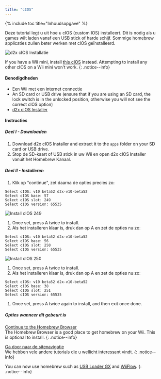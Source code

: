 ```yaml
---
title: "cIOS"
---
```


{% include toc title="Inhoudsopgave" %}

Deze tutorial legt u uit hoe u cIOS (custom IOS) installeert. Dit is nodig als u games wilt laden vanaf een USB stick of harde schijf. Sommige homebrew applicaties zullen beter werken met cIOS geïnstalleerd.

![d2x cIOS Installatie](/images/cIOS.png)

If you have a Wii mini, install [this cIOS](cios-mini) instead. Attempting to install any other cIOS on a Wii mini won't work.
{: .notice--info}

#### Benodigdheden

* Een Wii met een internet connectie
* An SD card or USB drive (ensure that if you are using an SD card, the lock switch is in the unlocked position, otherwise you will not see the correct cIOS option)
* [d2x cIOS Installer](/assets/files/d2x-cIOS-Installer-Wii.zip)

#### Instructies

##### Deel I - Downloaden

1. Download d2x cIOS Installer and extract it to the `apps` folder on your SD card or USB drive.
1. Stop de SD-kaart of USB stick in uw Wii en open d2x cIOS Installer vanuit het Homebrew Kanaal.

##### Deel II - Installeren

1. Klik op "continue", zet daarna de opties precies zo:
```
Select cIOS: v10 beta52 d2x-v10-beta52
Select cIOS base: 57
Select cIOS slot: 249
Select cIOS version: 65535
```
![Install cIOS 249](/images/Wii/Install249.png)
1. Once set, press A twice to install.
1. Als het installeren klaar is, druk dan op A en zet de opties nu zo:
```
Select cIOS: v10 beta52 d2x-v10-beta52
Select cIOS base: 56
Select cIOS slot: 250
Select cIOS version: 65535
```
![Install cIOS 250](/images/Wii/Install250.png)
1. Once set, press A twice to install.
1. Als het installeren klaar is, druk dan op A en zet de opties nu zo:
```
Select cIOS: v10 beta52 d2x-v10-beta52
Select cIOS base: 38
Select cIOS slot: 251
Select cIOS version: 65535
```
1. Once set, press A twice again to install, and then exit once done.

##### Opties wanneer dit gebeurt is

[Continue to the Homebrew Browser](hbb)<br> The Homebrew Browser is a good place to get homebrew on your Wii. This is optional to install.
{: .notice--info}

[Ga door naar de sitenavigatie](site-navigation)<br> We hebben vele andere tutorials die u wellicht interessant vindt.
{: .notice--info}

You can now use homebrew such as [USB Loader GX](usbloadergx) and [WiiFlow](wiiflow).
{: .notice--info}
